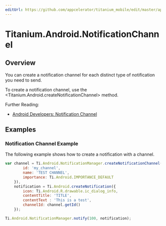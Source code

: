```yaml
---
editUrl: https://github.com/appcelerator/titanium_mobile/edit/master/apidoc/Titanium/Android/NotificationChannel.yml
---
```

# Titanium.Android.NotificationChannel

<TypeHeader/>

## Overview

You can create a notification channel for each distinct type of notification you need to send.

To create a notification channel, use the <Titanium.Android.createNotificationChannel> method.

Further Reading:

  * [Android Developers: Notification Channel](https://developer.android.com/reference/android/app/NotificationChannel.html)

## Examples

### Notification Channel Example

The following example shows how to create a notification with a channel.

``` js
var channel = Ti.Android.NotificationManager.createNotificationChannel({
        id: 'my_channel',
        name: 'TEST CHANNEL',
        importance: Ti.Android.IMPORTANCE_DEFAULT
    }),
    notification = Ti.Android.createNotification({
        icon: Ti.Android.R.drawable.ic_dialog_info,
        contentTitle: 'TITLE',
        contentText : 'This is a test',
        channelId: channel.getId()
    });

Ti.Android.NotificationManager.notify(100, notification);
```

<ApiDocs/>
